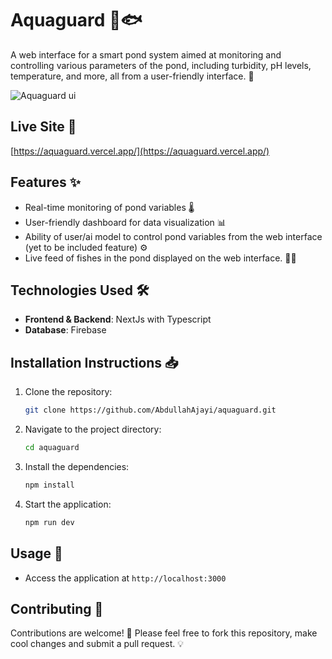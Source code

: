 # Aquaguard 🌊🐟

A web interface for a smart pond system aimed at monitoring and controlling various parameters of the pond, including turbidity, pH levels, temperature, and more, all from a user-friendly interface. 🌱

![Aquaguard ui](https://media.licdn.com/dms/image/v2/D4D22AQED2TIfr6vQtA/feedshare-shrink_1280/feedshare-shrink_1280/0/1728744063932?e=1732752000&v=beta&t=1ne3vPo3NcVhiFHYpmrYnovbvwM0i_fy9qvA70qW85Q)

## Live Site 🔗
[https://aquaguard.vercel.app/](https://aquaguard.vercel.app/)

## Features ✨

- Real-time monitoring of pond variables 🌡️
- User-friendly dashboard for data visualization 📊
- Ability of user/ai model to control pond variables from the web interface (yet to be included feature) ⚙️
- Live feed of fishes in the pond displayed on the web interface. 🎥🐠

## Technologies Used 🛠️

- **Frontend & Backend**: NextJs with Typescript
- **Database**: Firebase

## Installation Instructions 📥

1. Clone the repository:
   ```bash
   git clone https://github.com/AbdullahAjayi/aquaguard.git
   ```
2. Navigate to the project directory:
   ```bash
   cd aquaguard
   ```
3. Install the dependencies:
   ```bash
   npm install
   ```
4. Start the application:
   ```bash
   npm run dev
   ```

## Usage 🚀

- Access the application at `http://localhost:3000`

## Contributing 🤝

Contributions are welcome! 🚀 Please feel free to fork this repository, make cool changes and submit a pull request. 💡
